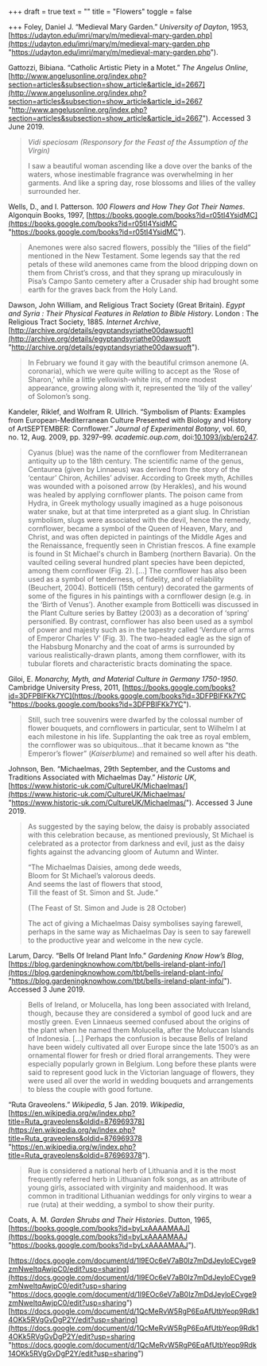+++
draft = true
text = ""
title = "Flowers"
toggle = false

+++
Foley, Daniel J. “Medieval Mary Garden.” _University of Dayton_, 1953, [https://udayton.edu/imri/mary/m/medieval-mary-garden.php](https://udayton.edu/imri/mary/m/medieval-mary-garden.php "https://udayton.edu/imri/mary/m/medieval-mary-garden.php").

Gattozzi, Bibiana. “Catholic Artistic Piety in a Motet.” _The Angelus Online_, [http://www.angelusonline.org/index.php?section=articles&subsection=show_article&article_id=2667](http://www.angelusonline.org/index.php?section=articles&subsection=show_article&article_id=2667 "http://www.angelusonline.org/index.php?section=articles&subsection=show_article&article_id=2667"). Accessed 3 June 2019.

> _Vidi speciosam (Responsory for the Feast of the Assumption of the Virgin)_
>
> I saw a beautiful woman ascending like a dove over the banks of the waters, whose inestimable fragrance was overwhelming in her garments. And like a spring day, rose blossoms and lilies of the valley surrounded her.

Wells, D., and I. Patterson. _100 Flowers and How They Got Their Names_. Algonquin Books, 1997, [https://books.google.com/books?id=r05tI4YsidMC](https://books.google.com/books?id=r05tI4YsidMC "https://books.google.com/books?id=r05tI4YsidMC").

> Anemones were also sacred flowers, possibly the “lilies of the field” mentioned in the New Testament. Some legends say that the red petals of these wild anemones came from the blood dripping down on them from Christ’s cross, and that they sprang up miraculously in Pisa’s Campo Santo cemetery after a Crusader ship had brought some earth for the graves back from the Holy Land.

Dawson, John William, and Religious Tract Society (Great Britain). _Egypt and Syria : Their Physical Features in Relation to Bible History_. London : The Religious Tract Society, 1885. _Internet Archive_, [http://archive.org/details/egyptandsyriathe00dawsuoft](http://archive.org/details/egyptandsyriathe00dawsuoft "http://archive.org/details/egyptandsyriathe00dawsuoft").

> In February we found it gay with the beautiful crimson anemone (A. coronaria), which we were quite willing to accept as the ‘Rose of Sharon,’ while a little yellowish-white iris, of more modest appearance, growing along with it, represented the ‘lily of the valley’ of Solomon’s song.

Kandeler, Riklef, and Wolfram R. Ullrich. “Symbolism of Plants: Examples from European-Mediterranean Culture Presented with Biology and History of ArtSEPTEMBER: Cornflower.” _Journal of Experimental Botany_, vol. 60, no. 12, Aug. 2009, pp. 3297–99. _academic.oup.com_, doi:[10.1093/jxb/erp247](https://doi.org/10.1093/jxb/erp247).

> Cyanus (blue) was the name of the cornflower from Mediterranean antiquity up to the 18th century. The scientific name of the genus, Centaurea (given by Linnaeus) was derived from the story of the ‘centaur’ Chiron, Achilles’ adviser. According to Greek myth, Achilles was wounded with a poisoned arrow (by Herakles), and his wound was healed by applying cornflower plants. The poison came from Hydra, in Greek mythology usually imagined as a huge poisonous water snake, but at that time interpreted as a giant slug. In Christian symbolism, slugs were associated with the devil, hence the remedy, cornflower, became a symbol of the Queen of Heaven, Mary, and Christ, and was often depicted in paintings of the Middle Ages and the Renaissance, frequently seen in Christian frescos. A fine example is found in St Michael's church in Bamberg (northern Bavaria). On the vaulted ceiling several hundred plant species have been depicted, among them cornflower (Fig. 2). \[...\] The cornflower has also been used as a symbol of tenderness, of fidelity, and of reliability (Beuchert, 2004). Botticelli (15th century) decorated the garments of some of the figures in his paintings with a cornflower design (e.g. in the ‘Birth of Venus’). Another example from Botticelli was discussed in the Plant Culture series by Battey (2003) as a decoration of ‘spring’ personified. By contrast, cornflower has also been used as a symbol of power and majesty such as in the tapestry called ‘Verdure of arms of Emperor Charles V’ (Fig. 3). The two-headed eagle as the sign of the Habsburg Monarchy and the coat of arms is surrounded by various realistically-drawn plants, among them cornflower, with its tubular florets and characteristic bracts dominating the space.

Giloi, E. _Monarchy, Myth, and Material Culture in Germany 1750-1950_. Cambridge University Press, 2011, [https://books.google.com/books?id=3DFPBIFKk7YC](https://books.google.com/books?id=3DFPBIFKk7YC "https://books.google.com/books?id=3DFPBIFKk7YC").

> Still, such tree souvenirs were dwarfed by the colossal number of flower bouquets, and cornflowers in particular, sent to Wilhelm I at each milestone in his life. Supplanting the oak tree as royal emblem, the cornflower was so ubiquitous...that it became known as “the Emperor’s flower” (_Kaiserblume_) and remained so well after his death.

Johnson, Ben. “Michaelmas, 29th September, and the Customs and Traditions Associated with Michaelmas Day.” _Historic UK_, [https://www.historic-uk.com/CultureUK/Michaelmas/](https://www.historic-uk.com/CultureUK/Michaelmas/ "https://www.historic-uk.com/CultureUK/Michaelmas/"). Accessed 3 June 2019.

> As suggested by the saying below, the daisy is probably associated with this celebration because, as mentioned previously, St Michael is celebrated as a protector from darkness and evil, just as the daisy fights against the advancing gloom of Autumn and Winter.
>
> “The Michaelmas Daisies, among dede weeds,  
> Bloom for St Michael’s valorous deeds.  
> And seems the last of flowers that stood,  
> Till the feast of St. Simon and St. Jude.”
>
> (The Feast of St. Simon and Jude is 28 October)
>
> The act of giving a Michaelmas Daisy symbolises saying farewell, perhaps in the same way as Michaelmas Day is seen to say farewell to the productive year and welcome in the new cycle.

  
Larum, Darcy. “Bells Of Ireland Plant Info.” _Gardening Know How’s Blog_, [https://blog.gardeningknowhow.com/tbt/bells-ireland-plant-info/](https://blog.gardeningknowhow.com/tbt/bells-ireland-plant-info/ "https://blog.gardeningknowhow.com/tbt/bells-ireland-plant-info/"). Accessed 3 June 2019.

> Bells of Ireland, or Molucella, has long been associated with Ireland, though, because they are considered a symbol of good luck and are mostly green. Even Linnaeus seemed confused about the origins of the plant when he named them Molucella, after the Moluccan Islands of Indonesia. \[...\] Perhaps the confusion is because Bells of Ireland have been widely cultivated all over Europe since the late 1500’s as an ornamental flower for fresh or dried floral arrangements. They were especially popularly grown in Belgium. Long before these plants were said to represent good luck in the Victorian language of flowers, they were used all over the world in wedding bouquets and arrangements to bless the couple with good fortune.

  
“Ruta Graveolens.” _Wikipedia_, 5 Jan. 2019. _Wikipedia_, [https://en.wikipedia.org/w/index.php?title=Ruta_graveolens&oldid=876969378](https://en.wikipedia.org/w/index.php?title=Ruta_graveolens&oldid=876969378 "https://en.wikipedia.org/w/index.php?title=Ruta_graveolens&oldid=876969378").

> Rue is considered a national herb of Lithuania and it is the most frequently referred herb in Lithuanian folk songs, as an attribute of young girls, associated with virginity and maidenhood. It was common in traditional Lithuanian weddings for only virgins to wear a rue (ruta) at their wedding, a symbol to show their purity.

Coats, A. M. _Garden Shrubs and Their Histories_. Dutton, 1965, [https://books.google.com/books?id=byLxAAAAMAAJ](https://books.google.com/books?id=byLxAAAAMAAJ "https://books.google.com/books?id=byLxAAAAMAAJ").

[https://docs.google.com/document/d/1l9EOc6eV7aB0Iz7mDdJeyloECvge9zmNweItqAwjpC0/edit?usp=sharing](https://docs.google.com/document/d/1l9EOc6eV7aB0Iz7mDdJeyloECvge9zmNweItqAwjpC0/edit?usp=sharing "https://docs.google.com/document/d/1l9EOc6eV7aB0Iz7mDdJeyloECvge9zmNweItqAwjpC0/edit?usp=sharing")  
[https://docs.google.com/document/d/1QcMeRvW5RgP6EqAfUtbYeop9Rdk14OKk5RVgGvDgP2Y/edit?usp=sharing](https://docs.google.com/document/d/1QcMeRvW5RgP6EqAfUtbYeop9Rdk14OKk5RVgGvDgP2Y/edit?usp=sharing "https://docs.google.com/document/d/1QcMeRvW5RgP6EqAfUtbYeop9Rdk14OKk5RVgGvDgP2Y/edit?usp=sharing")
